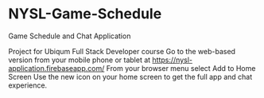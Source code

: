 # NYSL-Game-Schedule
Game Schedule and Chat Application

Project for Ubiqum Full Stack Developer course
Go to the web-based version from your mobile phone or tablet at https://nysl-application.firebaseapp.com/
From your browser menu select Add to Home Screen
Use the new icon on your home screen to get the full app and chat experience.
